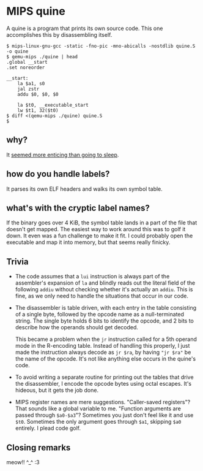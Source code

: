 # MIPS quine

A quine is a program that prints its own source code. This one accomplishes this
by disassembling itself.

```
$ mips-linux-gnu-gcc -static -fno-pic -mno-abicalls -nostdlib quine.S -o quine
$ qemu-mips ./quine | head
.global __start
.set noreorder

__start:
    la $a1, s0
    jal zstr
    addu $0, $0, $0

    la $t0, __executable_start
    lw $t1, 32($t0)
$ diff <(qemu-mips ./quine) quine.S
$
```

## why?

It [seemed more enticing than going to sleep][nerdsnipe].

## how do you handle labels?

It parses its own ELF headers and walks its own symbol table.

## what's with the cryptic label names?

If the binary goes over 4 KiB, the symbol table lands in a part of the file that
doesn't get mapped. The easiest way to work around this was to golf it down.
It even was a fun challenge to make it fit. I could probably open the executable
and map it into memory, but that seems really finicky.

## Trivia

- The code assumes that a `lui` instruction is always part of the assembler's
  expansion of `la` and blindly reads out the literal field of the following
  `addiu` without checking whether it's actually an `addiu`. This is fine,
  as we only need to handle the situations that occur in our code.
- The disassembler is table driven, with each entry in the table consisting
  of a single byte, followed by the opcode name as a null-terminated string.
  The single byte holds 6 bits to identify the opcode, and 2 bits to describe
  how the operands should get decoded.

  This became a problem when the `jr` instruction called for a 5th operand mode
  in the R-encoding table. Instead of handling this properly, I just made
  the instruction always decode as `jr $ra`, by having `"jr $ra"` be the name
  of the opcode. It's not like anything else occurs in the quine's code.
- To avoid writing a separate routine for printing out the tables that drive
  the disassembler, I encode the opcode bytes using octal escapes. It's hideous,
  but it gets the job done.
- MIPS register names are mere suggestions. "Caller-saved registers"? That sounds
  like a global variable to me. "Function arguments are passed through `$a0-$a3`"?
  Sometimes you just don't feel like it and use `$t0`. Sometimes the only argument
  goes through `$a1`, skipping `$a0` entirely. I plead code golf.

## Closing remarks

meow!! ^_^ :3

[nerdsnipe]: https://xkcd.com/356/
